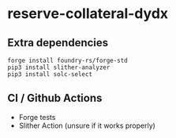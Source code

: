 # reserve-collateral-dydx



## Extra dependencies
```
forge install foundry-rs/forge-std
pip3 install slither-analyzer
pip3 install solc-select
```


## CI / Github Actions

- Forge tests
- Slither Action (unsure if it works properly)
